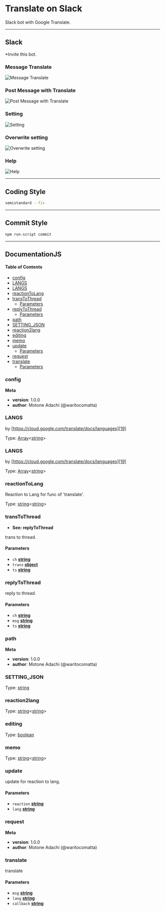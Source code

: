 # Translate on Slack

Slack bot with Google Translate.

* * *

## Slack

\*Invite this bot.

### Message Translate

![Message Translate](./img/message-translate.png)

### Post Message with Translate

![Post Message with Translate](./img/post-message-with-translate.png)

### Setting

![Setting](./img/setting.png)

### Overwrite setting

![Overwrite setting](./img/overwrite-setting.png)

### Help

![Help](./img/help.png)

* * *

## Coding Style

```bash
semistandard --fix
```

* * *

## Commit Style

```bash
npm run-script commit
```

* * *

## DocumentationJS

<!-- Generated by documentation.js. Update this documentation by updating the source code. -->

#### Table of Contents

- [config][1]
- [LANGS][2]
- [LANGS][3]
- [reactionToLang][4]
- [transToThread][5]
  - [Parameters][6]
- [replyToThread][7]
  - [Parameters][8]
- [path][9]
- [SETTING_JSON][10]
- [reaction2lang][11]
- [editing][12]
- [memo][13]
- [update][14]
  - [Parameters][15]
- [request][16]
- [translate][17]
  - [Parameters][18]

### config

**Meta**

- **version**: 1.0.0
- **author**: Motone Adachi (@waritocomatta)

### LANGS

by [https://cloud.google.com/translate/docs/languages][19]

Type: [Array][20]&lt;[string][21]>

### LANGS

by [https://cloud.google.com/translate/docs/languages][19]

Type: [Array][20]&lt;[string][21]>

### reactionToLang

Reaction to Lang for func of 'translate'.

Type: [string][21]&lt;[string][21]>

### transToThread

- **See: replyToThread**

trans to thread.

#### Parameters

- `ch` **[string][21]** 
- `trans` **[object][22]** 
- `ts` **[string][21]** 

### replyToThread

reply to thread.

#### Parameters

- `ch` **[string][21]** 
- `msg` **[string][21]** 
- `ts` **[string][21]** 

### path

**Meta**

- **version**: 1.0.0
- **author**: Motone Adachi (@waritocomatta)

### SETTING_JSON

Type: [string][21]

### reaction2lang

Type: [string][21]&lt;[string][21]>

### editing

Type: [boolean][23]

### memo

Type: [string][21]&lt;[string][21]>

### update

update for reaction to lang.

#### Parameters

- `reaction` **[string][21]** 
- `lang` **[string][21]** 

### request

**Meta**

- **version**: 1.0.0
- **author**: Motone Adachi (@waritocomatta)

### translate

translate

#### Parameters

- `msg` **[string][21]** 
- `lang` **[string][21]** 
- `callback` **[string][21]** 

[1]: #config

[2]: #langs

[3]: #langs-1

[4]: #reactiontolang

[5]: #transtothread

[6]: #parameters

[7]: #replytothread

[8]: #parameters-1

[9]: #path

[10]: #setting_json

[11]: #reaction2lang

[12]: #editing

[13]: #memo

[14]: #update

[15]: #parameters-2

[16]: #request

[17]: #translate

[18]: #parameters-3

[19]: https://cloud.google.com/translate/docs/languages

[20]: https://developer.mozilla.org/docs/Web/JavaScript/Reference/Global_Objects/Array

[21]: https://developer.mozilla.org/docs/Web/JavaScript/Reference/Global_Objects/String

[22]: https://developer.mozilla.org/docs/Web/JavaScript/Reference/Global_Objects/Object

[23]: https://developer.mozilla.org/docs/Web/JavaScript/Reference/Global_Objects/Boolean
